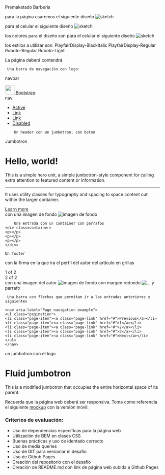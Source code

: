 Premaketado Barberia

para la página usaremos el siguiente diseño
![sketch](img/pagina.jpg) 

para el celular el siguiente diseño
![sketch](img/celular.jpg) 

los colores para el diseño son
para el celular el siguiente diseño
![sketch](colors/colors.png) 

los estilos a utilizar son:
PlayfairDisplay-Blackltalic
PlayfairDisplay-Regular
Roboto-Regular
Roboto-Light

La página deberá contendrá

	 Una barra de navegación con logo:
navbar
	<!-- Image and text -->
	<nav class="navbar navbar-light bg-light">
	<a class="navbar-brand" href="#">
    <img src="/docs/4.1/assets/brand/bootstrap-solid.svg" width="30" height="30" class="d-inline-block align-top" alt="">
    Bootstrap
	</a>
	</nav>
nav
	<ul class="nav justify-content-end">
	<li class="nav-item">
    <a class="nav-link active" href="#">Active</a>
	</li>
	<li class="nav-item">
    <a class="nav-link" href="#">Link</a>
	</li>
	<li class="nav-item">
    <a class="nav-link" href="#">Link</a>
	</li>
	<li class="nav-item">
    <a class="nav-link disabled" href="#">Disabled</a>
	</li>
	</ul>

		Un header con un jumbotron, con boton
Jumbotron
	<div class="jumbotron">
	  <h1 class="display-4">Hello, world!</h1>
	  <p class="lead">This is a simple hero unit, a simple jumbotron-style component for calling extra attention to featured content or information.</p>
	<hr class="my-4">
	<p>It uses utility classes for typography and spacing to space content out within the larger container.</p>
	<a class="btn btn-primary btn-lg" href="#" role="button">Learn more</a>
	</div>
con una imagen de fondo
![imagen de fondo](img\post-image.jpg)
    
		Una entrada con un container con parrafos 
	<div class=container>
	<p></p>
	<p></p>
	<p></p>
	</div>
     
	Un footer

con la firma en la que ira el perfil del autor del artículo en grillas
	<div class="container">
	<div class="row">
    <div class="col">
      1 of 2
    </div>
    <div class="col">
      2 of 2
    </div>
	</div>
con una imagen del autor
![imagen de fondo](img\naomi-thai.png)
con margen redondo
	<img src="img\naomi-thai.png" alt="..." class="rounded-circle">
y parrafo 
	<p></p>
 		
	 Una barra con flechas que permitan ir a las entradas anteriores y siguientes

	<nav aria-label="Page navigation example">
	<ul class="pagination">
    <li class="page-item"><a class="page-link" href="#">Previous</a></li>
    <li class="page-item"><a class="page-link" href="#">1</a></li>
    <li class="page-item"><a class="page-link" href="#">2</a></li>
    <li class="page-item"><a class="page-link" href="#">3</a></li>
    <li class="page-item"><a class="page-link" href="#">Next</a></li>
	</ul>
	</nav>
	
un jumbotron con el logo
	<div class="jumbotron jumbotron-fluid">
	<div class="container">
    <h1 class="display-4">Fluid jumbotron</h1>
    <p class="lead">This is a modified jumbotron that occupies the entire horizontal space of its parent.</p>
	</div>
	</div>

Recuerda que la página web deberá ser responsiva. Toma como referencia el siguiente [mockup](img/barbershop-mobile.png) con la versión móvil.

### Criterios de evaluación:

- Uso de dependencias específicas para la página web
- Utilización de BEM en clases CSS
- Buenas prácticas y uso de identado correcto
- Uso de media queries
- Uso de GIT para versionar el desafío
- Uso de Github Pages
- Creación del repositorio con el desafío
- Creación de README.md con link de página web subida a Github Pages
